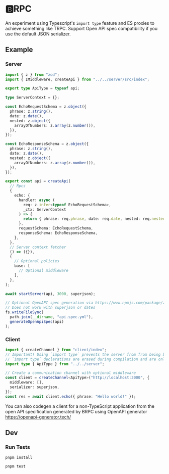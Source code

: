 # 🅱️RPC

An experiment using Typescript's `import type` feature and ES proxies to achieve something like TRPC. Support Open API spec compatibility if you use the default JSON serializer.

## Example

### Server

```ts
import { z } from "zod";
import { IMiddleware, createApi } from "../../server/src/index";

export type ApiType = typeof api;

type ServerContext = {};

const EchoRequestSchema = z.object({
  phrase: z.string(),
  date: z.date(),
  nested: z.object({
    arrayOfNumbers: z.array(z.number()),
  }),
});

const EchoResponseSchema = z.object({
  phrase: z.string(),
  date: z.date(),
  nested: z.object({
    arrayOfNumbers: z.array(z.number()),
  }),
});

export const api = createApi(
  // Rpcs
  {
    echo: {
      handler: async (
        req: z.infer<typeof EchoRequestSchema>,
        _ctx: ServerContext
      ) => {
        return { phrase: req.phrase, date: req.date, nested: req.nested };
      },
      requestSchema: EchoRequestSchema,
      responseSchema: EchoResponseSchema,
    },
  },
  // Server context fetcher
  () => ({}),
  {
    // Optional policies
    base: [
      // Optional middleware
    ],
  },
);

await startServer(api, 3000, superjson);

// Optional OpenAPI spec generation via https://www.npmjs.com/package/zod-to-json-schema
// Does not work with superjson or dates
fs.writeFileSync(
  path.join(__dirname, "api.spec.yml"),
  generateOpenApiSpec(api)
);
```

### Client

```ts
import { createChannel } from "client/index";
// Important! Using `import type` prevents the server from from being bundled with the client
// `import type` declarations are erased during compilation and are only used for static analysis
import type { ApiType } from "../../server";

// Create a communication channel with optional middleware
const client = createChannel<ApiType>("http://localhost:3000", {
  middleware: [],
  serializer: superjson,
});
const res = await client.echo({ phrase: "Hello world!" });
```

You can also codegen a client for a non-TypeScript application from the open API specification generated by BRPC using OpenAPI generator https://openapi-generator.tech/

## Dev

### Run Tests

`pnpm install`

`pnpm test`
